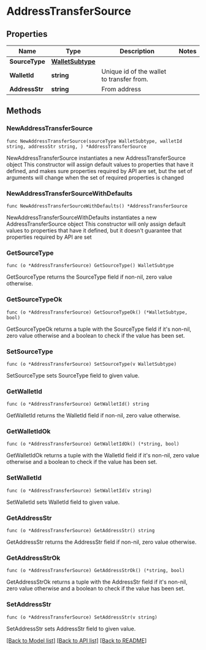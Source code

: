 # AddressTransferSource

## Properties

Name | Type | Description | Notes
------------ | ------------- | ------------- | -------------
**SourceType** | [**WalletSubtype**](WalletSubtype.md) |  | 
**WalletId** | **string** | Unique id of the wallet to transfer from. | 
**AddressStr** | **string** | From address | 

## Methods

### NewAddressTransferSource

`func NewAddressTransferSource(sourceType WalletSubtype, walletId string, addressStr string, ) *AddressTransferSource`

NewAddressTransferSource instantiates a new AddressTransferSource object
This constructor will assign default values to properties that have it defined,
and makes sure properties required by API are set, but the set of arguments
will change when the set of required properties is changed

### NewAddressTransferSourceWithDefaults

`func NewAddressTransferSourceWithDefaults() *AddressTransferSource`

NewAddressTransferSourceWithDefaults instantiates a new AddressTransferSource object
This constructor will only assign default values to properties that have it defined,
but it doesn't guarantee that properties required by API are set

### GetSourceType

`func (o *AddressTransferSource) GetSourceType() WalletSubtype`

GetSourceType returns the SourceType field if non-nil, zero value otherwise.

### GetSourceTypeOk

`func (o *AddressTransferSource) GetSourceTypeOk() (*WalletSubtype, bool)`

GetSourceTypeOk returns a tuple with the SourceType field if it's non-nil, zero value otherwise
and a boolean to check if the value has been set.

### SetSourceType

`func (o *AddressTransferSource) SetSourceType(v WalletSubtype)`

SetSourceType sets SourceType field to given value.


### GetWalletId

`func (o *AddressTransferSource) GetWalletId() string`

GetWalletId returns the WalletId field if non-nil, zero value otherwise.

### GetWalletIdOk

`func (o *AddressTransferSource) GetWalletIdOk() (*string, bool)`

GetWalletIdOk returns a tuple with the WalletId field if it's non-nil, zero value otherwise
and a boolean to check if the value has been set.

### SetWalletId

`func (o *AddressTransferSource) SetWalletId(v string)`

SetWalletId sets WalletId field to given value.


### GetAddressStr

`func (o *AddressTransferSource) GetAddressStr() string`

GetAddressStr returns the AddressStr field if non-nil, zero value otherwise.

### GetAddressStrOk

`func (o *AddressTransferSource) GetAddressStrOk() (*string, bool)`

GetAddressStrOk returns a tuple with the AddressStr field if it's non-nil, zero value otherwise
and a boolean to check if the value has been set.

### SetAddressStr

`func (o *AddressTransferSource) SetAddressStr(v string)`

SetAddressStr sets AddressStr field to given value.



[[Back to Model list]](../README.md#documentation-for-models) [[Back to API list]](../README.md#documentation-for-api-endpoints) [[Back to README]](../README.md)



